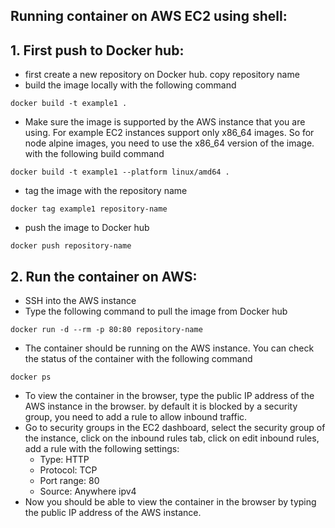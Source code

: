 ## Running container on AWS EC2 using shell:
## 1. First push to Docker hub:
- first create a new repository on Docker hub. copy repository name
- build the image locally with the following command
```shell
docker build -t example1 .
```
* Make sure the image is supported by the AWS instance that you are using. For example EC2 instances support only x86_64 images. So for node alpine images, you need to use the x86_64 version of the image. with the following build command
```shell   
docker build -t example1 --platform linux/amd64 .
```
- tag the image with the repository name
```shell
docker tag example1 repository-name
```
- push the image to Docker hub
```shell
docker push repository-name
```
## 2. Run the container on AWS:
- SSH into the AWS instance
- Type the following command to pull the image from Docker hub
```shell
docker run -d --rm -p 80:80 repository-name
```
- The container should be running on the AWS instance. You can check the status of the container with the following command
```shell
docker ps
```
- To view the container in the browser, type the public IP address of the AWS instance in the browser. by default it is blocked by a security group, you need to add a rule to allow inbound traffic.
- Go to security groups in the EC2 dashboard, select the security group of the instance, click on the inbound rules tab, click on edit inbound rules, add a rule with the following settings:
    - Type: HTTP
    - Protocol: TCP
    - Port range: 80
    - Source: Anywhere ipv4
- Now you should be able to view the container in the browser by typing the public IP address of the AWS instance.

